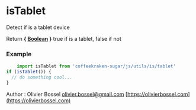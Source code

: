 # isTablet

Detect if is a tablet device

Return **{ [Boolean](https://developer.mozilla.org/fr/docs/Web/JavaScript/Reference/Objets_globaux/Boolean) }** true if is a tablet, false if not

### Example
```js
	import isTablet from 'coffeekraken-sugar/js/utils/is/tablet'
if (isTablet()) {
  // do something cool...
}
```
Author : Olivier Bossel [olivier.bossel@gmail.com](mailto:olivier.bossel@gmail.com) [https://olivierbossel.com](https://olivierbossel.com)